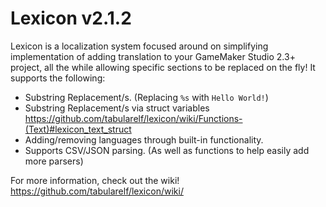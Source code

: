 # Lexicon v2.1.2

Lexicon is a localization system focused around on simplifying implementation of adding translation to your GameMaker Studio 2.3+ project, all the while allowing specific sections to be replaced on the fly!
It supports the following:

* Substring Replacement/s. (Replacing `%s` with `Hello World!`)
* Substring Replacement/s via struct variables https://github.com/tabularelf/lexicon/wiki/Functions-(Text)#lexicon_text_struct
* Adding/removing languages through built-in functionality.
* Supports CSV/JSON parsing. (As well as functions to help easily add more parsers)

For more information, check out the wiki! https://github.com/tabularelf/lexicon/wiki/
